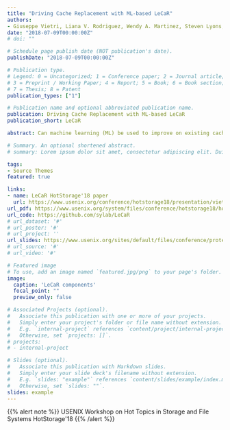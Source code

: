 ```yaml
---
title: "Driving Cache Replacement with ML-based LeCaR"
authors:
- Giuseppe Vietri, Liana V. Rodriguez, Wendy A. Martinez, Steven Lyons, Raju Rangaswami, Jason Liu, Ming Zhao, and Giri Narasimhan
date: "2018-07-09T00:00:00Z"
# doi: ""

# Schedule page publish date (NOT publication's date).
publishDate: "2018-07-09T00:00:00Z"

# Publication type.
# Legend: 0 = Uncategorized; 1 = Conference paper; 2 = Journal article;
# 3 = Preprint / Working Paper; 4 = Report; 5 = Book; 6 = Book section;
# 7 = Thesis; 8 = Patent
publication_types: ["1"]

# Publication name and optional abbreviated publication name.
publication: Driving Cache Replacement with ML-based LeCaR
publication_short: LeCaR

abstract: Can machine learning (ML) be used to improve on existing cache replacement strategies? We propose a general framework called LeCaR that uses the ML technique of regret minimization to answer the question in the affirmative. Surprisingly, we show that the LeCaR framework outperforms A RC using only two fundamental eviction policies – LRU and LFU. We also show that the performance gap increases when the size of the available cache gets smaller relative to the size of the working set.

# Summary. An optional shortened abstract.
# summary: Lorem ipsum dolor sit amet, consectetur adipiscing elit. Duis posuere tellus ac convallis placerat. Proin tincidunt magna sed ex sollicitudin condimentum.

tags:
- Source Themes
featured: true

links:
- name: LeCaR HotStorage'18 paper
  url: https://www.usenix.org/conference/hotstorage18/presentation/vietri
url_pdf: https://www.usenix.org/system/files/conference/hotstorage18/hotstorage18-paper-vietri.pdf
url_code: https://github.com/sylab/LeCaR
# url_dataset: '#'
# url_poster: '#'
# url_project: ''
url_slides: https://www.usenix.org/sites/default/files/conference/protected-files/hotstorage18_slides_martinez.pdf
# url_source: '#'
# url_video: '#'

# Featured image
# To use, add an image named `featured.jpg/png` to your page's folder. 
image:
  caption: 'LeCaR components'
  focal_point: ""
  preview_only: false

# Associated Projects (optional).
#   Associate this publication with one or more of your projects.
#   Simply enter your project's folder or file name without extension.
#   E.g. `internal-project` references `content/project/internal-project/index.md`.
#   Otherwise, set `projects: []`.
# projects:
# - internal-project

# Slides (optional).
#   Associate this publication with Markdown slides.
#   Simply enter your slide deck's filename without extension.
#   E.g. `slides: "example"` references `content/slides/example/index.md`.
#   Otherwise, set `slides: ""`.
slides: example
---
```


{{% alert note %}}
USENIX Workshop on Hot Topics in Storage and File Systems HotStorage'18
{{% /alert %}}

